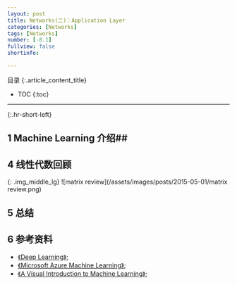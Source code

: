 ```yaml
---
layout: post
title: Networks(二)：Application Layer
categories: [Networks]
tags: [Networks]
number: [-8.1]
fullview: false
shortinfo:

---
```

目录
{:.article_content_title}


* TOC
{:toc}

---
{:.hr-short-left}

## 1 Machine Learning 介绍##



## 4 线性代数回顾 ##


{: .img_middle_lg}
![matrix review](/assets/images/posts/2015-05-01/matrix review.png)

## 5 总结 ##





## 6 参考资料 ##

- [《Deep Learning》](http://deeplearning.net/);
- [《Microsoft Azure Machine Learning》](https://azure.microsoft.com/en-us/services/machine-learning/);
- [《A Visual Introduction to Machine Learning》](http://www.r2d3.us/visual-intro-to-machine-learning-part-1/);





